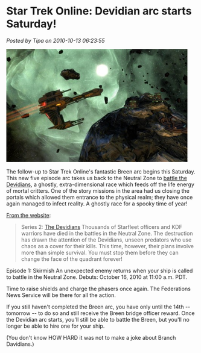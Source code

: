 # Star Trek Online: Devidian arc starts Saturday!

*Posted by Tipa on 2010-10-13 06:23:55*

[![](../../../uploads/2010/10/GameClient-2010-10-13-07-06-11-16-480x300.jpg "Star Trekkin' across the universe!")](../../../uploads/2010/10/GameClient-2010-10-13-07-06-11-16.jpg)

The follow-up to Star Trek Online's fantastic Breen arc begins this Saturday. This new five episode arc takes us back to the Neutral Zone to [battle the Devidians](http://www.startrekonline.com/feature_episodes), a ghostly, extra-dimensional race which feeds off the life energy of mortal critters. One of the story missions in the area had us closing the portals which allowed them entrance to the physical realm; they have once again managed to infect reality. A ghostly race for a spooky time of year!

[From the website](http://www.startrekonline.com/feature_episodes):


> Series 2: [The Devidians](http://memory-alpha.org/wiki/Devidian)
Thousands of Starfleet officers and KDF warriors have died in the battles in the Neutral Zone. The destruction has drawn the attention of the Devidians, unseen predators who use chaos as a cover for their kills. This time, however, their plans involve more than simple survival. You must stop them before they can change the face of the quadrant forever!

Episode 1: Skirmish
An unexpected enemy returns when your ship is called to battle in the Neutral Zone.
Debuts: October 16, 2010 at 11:00 a.m. PDT.



Time to raise shields and charge the phasers once again. The Federations News Service will be there for all the action.

If you still haven't completed the Breen arc, you have only until the 14th -- tomorrow -- to do so and still receive the Breen bridge officer reward. Once the Devidian arc starts, you'll still be able to battle the Breen, but you'll no longer be able to hire one for your ship.

(You don't know HOW HARD it was not to make a joke about Branch Davidians.)

